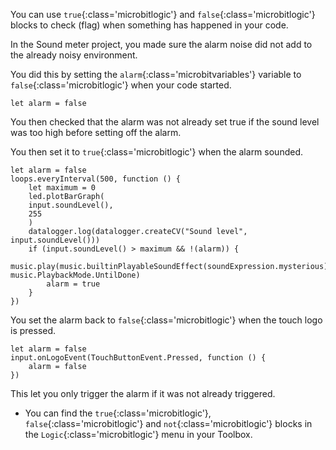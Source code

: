You can use `true`{:class='microbitlogic'} and `false`{:class='microbitlogic'} blocks to check (flag) when something has happened in your code.

In the Sound meter project, you made sure the alarm noise did not add to the already noisy environment.

You did this by setting the `alarm`{:class='microbitvariables'} variable to `false`{:class='microbitlogic'} when your code started.

```microbit
let alarm = false
```

You then checked that the alarm was not already set true if the sound level was too high before setting off the alarm. 

You then set it to `true`{:class='microbitlogic'} when the alarm sounded. 

```microbit
let alarm = false
loops.everyInterval(500, function () {
    let maximum = 0
    led.plotBarGraph(
    input.soundLevel(),
    255
    )
    datalogger.log(datalogger.createCV("Sound level", input.soundLevel()))
    if (input.soundLevel() > maximum && !(alarm)) {
        music.play(music.builtinPlayableSoundEffect(soundExpression.mysterious), music.PlaybackMode.UntilDone)
        alarm = true
    }
})
```

You set the alarm back to `false`{:class='microbitlogic'} when the touch logo is pressed.

```microbit
let alarm = false
input.onLogoEvent(TouchButtonEvent.Pressed, function () {
    alarm = false
})
```

This let you only trigger the alarm if it was not already triggered.

- You can find the `true`{:class='microbitlogic'}, `false`{:class='microbitlogic'} and `not`{:class='microbitlogic'} blocks in the `Logic`{:class='microbitlogic'} menu in your Toolbox.